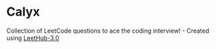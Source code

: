 # Calyx
Collection of LeetCode questions to ace the coding interview! - Created using [LeetHub-3.0](https://github.com/raphaelheinz/LeetHub-3.0)
